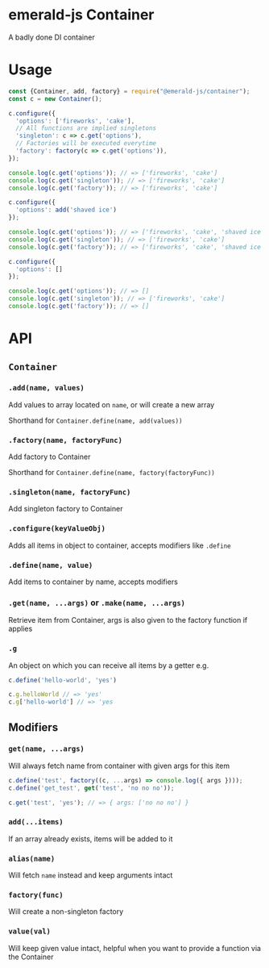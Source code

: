 # emerald-js Container

A badly done DI container

# Usage

```js
const {Container, add, factory} = require("@emerald-js/container");
const c = new Container();

c.configure({
  'options': ['fireworks', 'cake'],
  // All functions are implied singletons
  'singleton': c => c.get('options'),
  // Factories will be executed everytime
  'factory': factory(c => c.get('options')),
});

console.log(c.get('options')); // => ['fireworks', 'cake']
console.log(c.get('singleton')); // => ['fireworks', 'cake']
console.log(c.get('factory')); // => ['fireworks', 'cake']

c.configure({
  'options': add('shaved ice')
});

console.log(c.get('options')); // => ['fireworks', 'cake', 'shaved ice']
console.log(c.get('singleton')); // => ['fireworks', 'cake']
console.log(c.get('factory')); // => ['fireworks', 'cake', 'shaved ice']

c.configure({
  'options': []
});

console.log(c.get('options')); // => []
console.log(c.get('singleton')); // => ['fireworks', 'cake']
console.log(c.get('factory')); // => []
```

# API

## `Container`

### `.add(name, values)`

Add values to array located on `name`, or will create a new array

Shorthand for `Container.define(name, add(values))`

### `.factory(name, factoryFunc)`

Add factory to Container

Shorthand for `Container.define(name, factory(factoryFunc))`

### `.singleton(name, factoryFunc)`

Add singleton factory to Container

### `.configure(keyValueObj)`

Adds all items in object to container, accepts modifiers like `.define`

### `.define(name, value)`

Add items to container by name, accepts modifiers

### `.get(name, ...args)` or `.make(name, ...args)`

Retrieve item from Container, args is also given to the factory function if applies

### `.g`

An object on which you can receive all items by a getter e.g.

```js
c.define('hello-world', 'yes')

c.g.helloWorld // => 'yes'
c.g['hello-world'] // => 'yes
```

## Modifiers

### `get(name, ...args)`

Will always fetch name from container with given args for this item

```js
c.define('test', factory((c, ...args) => console.log({ args })));
c.define('get_test', get('test', 'no no no'));

c.get('test', 'yes'); // => { args: ['no no no'] }
```

### `add(...items)`

If an array already exists, items will be added to it

### `alias(name)`

Will fetch `name` instead and keep arguments intact

### `factory(func)`

Will create a non-singleton factory

### `value(val)`

Will keep given value intact, helpful when you want to provide a function via the Container

